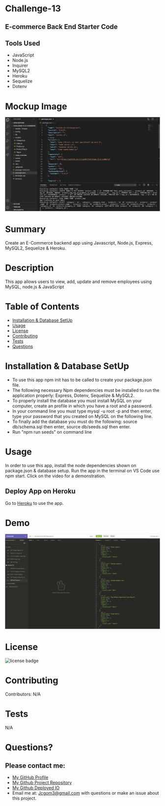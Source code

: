 # Challenge-13
## E-commerce Back End Starter Code




## Tools Used

* JavaScript
* Node.js
* Inquirer
* MySQL2
* Heroku
* Sequelize
* Dotenv



# Mockup Image
![screenshot](assets/images/EcommerceMockUp.png)


# Summary
Create an E-Commerce backend app using Javascript, Node.js, Express, MySQL2, Sequelize & Heroku.

# Description
This app allows users to view, add, update and remove employees using MySQL, node.js & JavaScript

# Table of Contents 
* [Installation & Database SetUp](#Installation)
* [Usage](#usage)
* [License](#license)
* [Contributing](#contributing)
* [Tests](#tests)
* [Questions](#questions)

# Installation & Database SetUp
* To use this app npm init has to be called to create your package.json file.
* The following necessary Npm dependencies must be installed to run the application properly: Express, Dotenv, Sequelize & MySQL2.
* To properly install the database you must install MySQL on your computer, create an profile in which you have a root and a password.
* In your command line you must type mysql -u root -p and then enter, type your password that you created on MySQL on the following line.
* To finally add the database you must do the following: source db/schema.sql then enter, source db/seeds.sql then enter.
* Run "npm run seeds" on command line



# Usage
In order to use this app, install the node dependencies shown on package.json & database setup. Run the app in the terminal on VS Code use npm start. Click on the video for a demonstration.

## Deploy App on Heroku
Go to [Heroku](https://bootcamp-e-commerce-hw-13.herokuapp.com/) to use the app.

# Demo
[![Demo-Video](assets/images/DemoVideo.png)](https://drive.google.com/file/d/1IJdAo146XX2-b1E11fHd6--WnOySkV9g/view)

# License
![license badge](https://img.shields.io/badge/license-MIT-brightgreen)

# Contributing
​Contributors: N/A

# Tests
N/A

# Questions?
## Please contact me:
  * [My GitHub Profile](https://github.com/jcgom3)
  * [My Github Project Repository](https://github.com/jcgom3/Challenge-13-e-commerce)
  * [My Github Deployed IO](https://jcgom3.github.io/Challenge-13-e-commerce)
  * Email me at: [Jcgom3@gmail.com](mailto:Jcgom3@gmail.com) with questions or make an issue about this project.